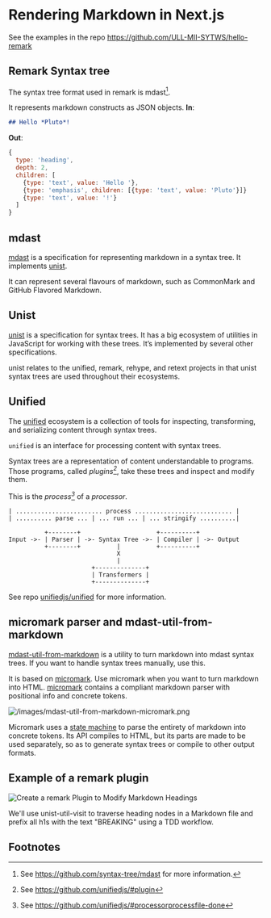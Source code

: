 # Rendering Markdown in Next.js

See the examples in the repo <https://github.com/ULL-MII-SYTWS/hello-remark>

## Remark Syntax tree

The syntax tree format used in remark is mdast[^mdast].

It represents markdown constructs as JSON objects.
**In**:

```markdown
## Hello *Pluto*!
```

**Out**:

```js
{
  type: 'heading',
  depth: 2,
  children: [
    {type: 'text', value: 'Hello '},
    {type: 'emphasis', children: [{type: 'text', value: 'Pluto'}]}
    {type: 'text', value: '!'}
  ]
}
```

## mdast

[mdast](https://github.com/syntax-tree/mdast) is a specification for representing markdown in a syntax
tree. 
It implements [unist](https://github.com/syntax-tree/unist).

It can represent several flavours of markdown, such as CommonMark
and GitHub Flavored Markdown.

## Unist

[unist](https://github.com/syntax-tree/unist) 
is a specification for syntax trees. It has a big ecosystem of utilities in JavaScript for working with these trees. It’s implemented by several other specifications.

unist relates to the unified, remark, rehype, and retext projects in that unist syntax trees are used throughout their ecosystems.

## Unified

The [unified](https://github.com/unifiedjs/unified) ecosystem is a collection of tools for inspecting, transforming, and serializing content through syntax trees.

`unified` is an interface for processing content with syntax trees.

Syntax trees are a representation of content understandable to programs.
Those programs, called *plugins[^plugin]*, take these trees and inspect and
modify them.

This is the *process[^process]* of a *processor*.

```ascii
| ........................ process ........................... |
| .......... parse ... | ... run ... | ... stringify ..........|

          +--------+                     +----------+
Input ->- | Parser | ->- Syntax Tree ->- | Compiler | ->- Output
          +--------+          |          +----------+
                              X
                              |
                       +--------------+
                       | Transformers |
                       +--------------+
```


See repo [unifiedjs/unified](https://github.com/unifiedjs/unified) for more information.

## micromark parser and mdast-util-from-markdown

[mdast-util-from-markdown](https://github.com/syntax-tree/mdast-util-from-markdown) is a utility to turn markdown into mdast syntax trees. If you want to handle syntax trees manually, use this. 

It is based on [micromark](https://github.com/micromark/micromark). Use micromark when you want to turn markdown into HTML. [micromark](https://github.com/micromark/micromark) contains a compliant markdown parser with positional info and concrete tokens.

![/images/mdast-util-from-markdown-micromark.png](/images/mdast-util-from-markdown-micromark.png)

Micromark uses a [state machine](https://github.com/micromark/common-markup-state-machine) to parse the entirety of markdown into concrete
tokens. Its API compiles to HTML, but its parts are made to be used separately, so as to
generate syntax trees or compile
to other output formats.

## Example of a remark plugin

![Create a remark Plugin to Modify Markdown Headings](https://egghead.io/lessons/javascript-create-a-remark-plugin-to-modify-markdown-headings)

We'll use unist-util-visit to traverse heading nodes in a Markdown file and prefix all h1s with the text "BREAKING" using a TDD workflow.

## Footnotes

[^mdast]: See <https://github.com/syntax-tree/mdast> for more information.

<!-- Definitions -->

[^logo]: See <https://raw.githubusercontent.com/unifiedjs/unified/93862e5/logo.svg?sanitize=true>

[^build-badge]: See <https://github.com/unifiedjs/unified/workflows/main/badge.svg>

[^build]: See <https://github.com/unifiedjs/unified/actions>

[^coverage-badge]: See <https://img.shields.io/codecov/c/github/unifiedjs/unified.svg>

[^coverage]: See <https://codecov.io/github/unifiedjs/unified>

[^downloads-badge]: See <https://img.shields.io/npm/dm/unified.svg>

[^downloads]: See <https://www.npmjs.com/package/unified>

[^size-badge]: See <https://img.shields.io/bundlephobia/minzip/unified.svg>

[^size]: See <https://bundlephobia.com/result?p=unified>

[^sponsors-badge]: See <https://opencollective.com/unified/sponsors/badge.svg>

[^backers-badge]: See <https://opencollective.com/unified/backers/badge.svg>

[^collective]: See <https://opencollective.com/unified>

[^chat-badge]: See <https://img.shields.io/badge/chat-discussions-success.svg>

[^chat]: See <https://github.com/unifiedjs/unified/discussions>

[^esm]: See <https://gist.github.com/sindresorhus/a39789f98801d908bbc7ff3ecc99d99c>

[^esmsh]: See <https://esm.sh>

[^typescript]: See <https://www.typescriptlang.org>

[^health]: See <https://github.com/unifiedjs/.github>

[^contributing]: See <https://github.com/unifiedjs/.github/blob/main/contributing.md>

[^support]: See <https://github.com/unifiedjs/.github/blob/main/support.md>

[^coc]: See <https://github.com/unifiedjs/.github/blob/main/code-of-conduct.md>

[^security]: See <https://github.com/unifiedjs/.github/blob/main/security.md>

[^license]: license

[^author]: See <https://wooorm.com>

[^npm]: See <https://docs.npmjs.com/cli/install>

[^site]: See <https://unifiedjs.com>

[^twitter]: See <https://twitter.com/unifiedjs>

[^rehype]: See <https://github.com/rehypejs/rehype>

[^remark]: See <https://github.com/remarkjs/remark>

[^retext]: See <https://github.com/retextjs/retext>

[^syntax-tree]: See <https://github.com/syntax-tree>

[^esast]: See <https://github.com/syntax-tree/esast>

[^hast]: See <https://github.com/syntax-tree/hast>

[^mdast]: See <https://github.com/syntax-tree/mdast>

[^nlcst]: See <https://github.com/syntax-tree/nlcst>

[^xast]: See <https://github.com/syntax-tree/xast>

[^unist]: See <https://github.com/syntax-tree/unist>

[^unified-engine]: See <https://github.com/unifiedjs/unified-engine>

[^unified-args]: See <https://github.com/unifiedjs/unified-args>

[^unified-engine-gulp]: See <https://github.com/unifiedjs/unified-engine-gulp>

[^unified-language-server]: See <https://github.com/unifiedjs/unified-language-server>

[^unified-stream]: See <https://github.com/unifiedjs/unified-stream>

[^remark-rehype]: See <https://github.com/remarkjs/remark-rehype>

[^remark-retext]: See <https://github.com/remarkjs/remark-retext>

[^rehype-retext]: See <https://github.com/rehypejs/rehype-retext>

[^rehype-remark]: See <https://github.com/rehypejs/rehype-remark>

[^node]: See <https://github.com/syntax-tree/unist#node>

[^vfile]: See <https://github.com/vfile/vfile>

[^vfile-value]: See <https://github.com/vfile/vfile#vfilevalue>

[^vfile-utilities]: See <https://github.com/vfile/vfile#list-of-utilities>

[^overview]: See <https://github.com/unifiedjs/#overview>

[^file]: See <https://github.com/unifiedjs/#file>

[^api]: See <https://github.com/unifiedjs/#api>

[^process]: See <https://github.com/unifiedjs/#processorprocessfile-done>

[^process-sync]: #processorprocesssyncfile

[^parse]: See <https://github.com/unifiedjs/unified#processorparsefile>

[^parser]: See <https://github.com/unifiedjs/unified#processorparser>

[^stringify]: #processorstringifytree-file

[^run]: See <https://github.com/unifiedjs/#processorruntree-file-done>

[^run-sync]: See <https://github.com/unifiedjs/#processorrunsynctree-file>

[^compiler]: See <https://github.com/unifiedjs/#processorcompiler>

[^data]: See <https://github.com/unifiedjs/#processordatakey-value>

[^attacher]: See <https://github.com/unifiedjs/#function-attacheroptions>

[^transformer]: See <https://github.com/unifiedjs/#function-transformertree-file-next>

[^next]: See <https://github.com/unifiedjs/#function-nexterr-tree-file>

[^freeze]: See <https://github.com/unifiedjs/#processorfreeze>

[^plugin]: See <https://github.com/unifiedjs/#plugin>

[^run-done]: See <https://github.com/unifiedjs/#function-doneerr-tree-file>

[^process-done]: #function-doneerr-file

[^contribute]: #contribute

[^sponsor]: See <https://github.com/unifiedjs/#sponsor>

[^rehype-react]: See <https://github.com/rehypejs/rehype-react>

[^trough]: See <https://github.com/wooorm/trough#function-fninput-next>

[^promise]: See <https://developer.mozilla.org/docs/Web/JavaScript/Reference/Global_Objects/Promise>

[^remark-plugins]: See <https://github.com/remarkjs/remark/blob/main/doc/plugins.md#list-of-plugins>

[^rehype-plugins]: See <https://github.com/rehypejs/rehype/blob/main/doc/plugins.md#list-of-plugins>

[^retext-plugins]: See <https://github.com/retextjs/retext/blob/main/doc/plugins.md#list-of-plugins>

[^awesome-remark]: See <https://github.com/remarkjs/awesome-remark>

[^awesome-rehype]: See <https://github.com/rehypejs/awesome-rehype>

[^awesome-retext]: See <https://github.com/retextjs/awesome-retext>

[^topic-remark-plugin]: See <https://github.com/topics/remark-plugin>

[^topic-rehype-plugin]: See <https://github.com/topics/rehype-plugin>

[^topic-retext-plugin]: See <https://github.com/topics/retext-plugin>

[^types-hast]: See <https://github.com/DefinitelyTyped/DefinitelyTyped/tree/master/types/hast>

[^types-mdast]: See <https://github.com/DefinitelyTyped/DefinitelyTyped/tree/master/types/mdast>

[^types-nlcst]: See <https://github.com/DefinitelyTyped/DefinitelyTyped/tree/master/types/nlcst>

[^preliminary]: See <https://github.com/retextjs/retext/commit/8fcb1f#diff-168726dbe96b3ce427e7fedce31bb0bc>

[^externalised]: See <https://github.com/remarkjs/remark/commit/9892ec#diff-168726dbe96b3ce427e7fedce31bb0bc>

[^published]: See <https://github.com/unifiedjs/unified/commit/2ba1cf>

[^ware]: See <https://github.com/segmentio/ware>

